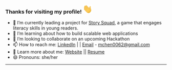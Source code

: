 
### Thanks for visiting my profile! <img src="https://raw.githubusercontent.com/ABSphreak/ABSphreak/master/gifs/Hi.gif" width="30px">

- 🔭 I’m currently leading a project for [Story Squad](https://www.storysquad.education/), a game that engages literacy skills in young readers.
- 🌱 I’m learning about how to build scalable web applications
- 👯 I’m looking to collaborate on an upcoming Hackathon 
- 📫 How to reach me: [LinkedIn](https://www.linkedin.com/in/michelleccodes/) | | [Email](mailto:mchen0062@gmail.com) - mchen0062@gmail.com
- 👀 Learn more about me: [Website](https://michelleccodes.me/) || [Resume](https://docs.google.com/document/d/1z0HLpgZkopheVKhH6NYEcrcNCK9gT1fiWg8tS_PU_Ec/edit?usp=sharing)
- 😄 Pronouns: she/her
---
